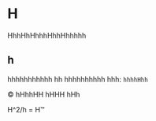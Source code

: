 # H
HhhHhHhhhHhhHhhhhh

## h
hhhhhhhhhhh
hh
hhhhhhhhhh
hhh: `hhhhHhh`

© hHhhHH hHHH
hHh

H^2/h = H™
